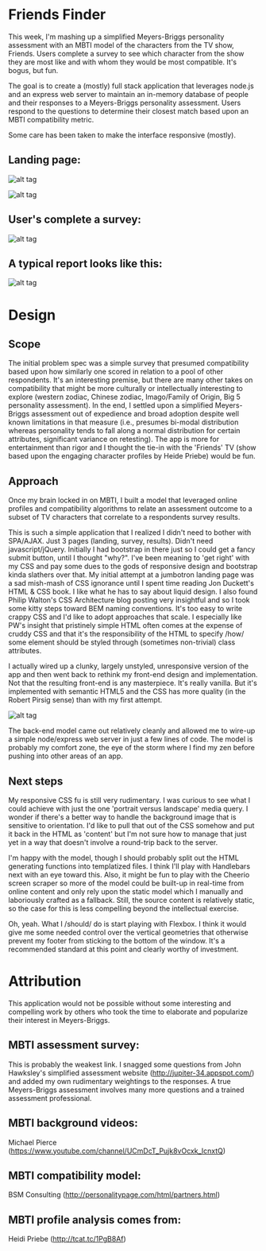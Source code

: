 # Friends Finder

This week, I'm mashing up a simplified Meyers-Briggs personality assessment with an MBTI model of the characters from the TV show, Friends.  Users complete a survey to see which character from the show they are most like and with whom they would be most compatible.  It's bogus, but fun.

The goal is to create a (mostly) full stack application that leverages node.js and an express web server to maintain an in-memory database of people and their responses to a Meyers-Briggs personality assessment.  Users respond to the questions to determine their closest match based upon an MBTI compatibility metric.

Some care has been taken to make the interface responsive (mostly).

## Landing page:

![alt tag](doc/tablet-landscape.png)

![alt tag](doc/mobile-portrait.png)

## User's complete a survey:

![alt tag](doc/survey.png)

## A typical report looks like this:

![alt tag](doc/sampleReport.png)

# Design

## Scope

The initial problem spec was a simple survey that presumed compatibility based upon how similarly one scored in relation to a pool of other respondents.  It's an interesting premise, but there are many other takes on compatibility that might be more culturally or intellectually interesting to explore (western zodiac, Chinese zodiac, Imago/Family of Origin, Big 5 personality assessment).  In the end, I settled upon a simplified Meyers-Briggs assessment out of expedience and broad adoption despite well known limitations in that measure (i.e., presumes bi-modal distribution whereas personality tends to fall along a normal distribution for certain attributes, significant variance on retesting).  The app is more for entertainment than rigor and I thought the tie-in with the 'Friends' TV (show based upon the engaging character profiles by Heide Priebe) would be fun.

## Approach

Once my brain locked in on MBTI, I built a model that leveraged online profiles and compatibility algorithms to relate an assessment outcome to a subset of TV characters that correlate to a respondents survey results.

This is such a simple application that I realized I didn't need to bother with SPA/AJAX.  Just 3 pages (landing, survey, results).  Didn't need javascript/jQuery.  Initially I had bootstrap in there just so I could get a fancy submit button, until I thought "why?".  I've been meaning to 'get right' with my CSS and pay some dues to the gods of responsive design and bootstrap kinda slathers over that.  My initial attempt at a jumbotron landing page was a sad mish-mash of CSS ignorance until I spent time reading Jon Duckett's HTML & CSS book.  I like what he has to say about liquid design.  I also found Philip Walton's CSS Architecture blog posting very insightful and so I took some kitty steps toward BEM naming conventions.  It's too easy to write crappy CSS and I'd like to adopt approaches that scale.  I especially like PW's insight that pristinely simple HTML often comes at the expense of cruddy CSS and that it's the responsibility of the HTML to specify /how/ some element should be styled through (sometimes non-trivial) class attributes.

I actually wired up a clunky, largely unstyled, unresponsive version of the app and then went back to rethink my front-end design and implementation.  Not that the resulting front-end is any masterpiece.  It's really vanilla.  But it's implemented with semantic HTML5 and the CSS has more quality (in the Robert Pirsig sense) than with my first attempt.

![alt tag](doc/frontend-design.jpg)

The back-end model came out relatively cleanly and allowed me to wire-up a simple node/express web server in just a few lines of code.  The model is probably my comfort zone,  the eye of the storm where I find my zen before pushing into other areas of an app.

## Next steps

My responsive CSS fu is still very rudimentary.  I was curious to see what I could achieve with just the one 'portrait versus landscape' media query.  I wonder if there's a better way to handle the background image that is sensitive to orientation.  I'd like to pull that out of the CSS somehow and put it back in the HTML as 'content' but I'm not sure how to manage that just yet in a way that doesn't involve a round-trip back to the server.

I'm happy with the model, though I should probably split out the HTML generating functions into templatized files.  I think I'll play with Handlebars next with an eye toward this.  Also, it might be fun to play with the Cheerio screen scraper so more of the model could be built-up in real-time from online content and only rely upon the static model which I manually and laboriously crafted as a fallback.  Still, the source content is relatively static, so the case for this is less compelling beyond the intellectual exercise.

Oh, yeah.  What I /should/ do is start playing with Flexbox.  I think it would give me some needed control over the vertical geometries that otherwise prevent my footer from sticking to the bottom of the window.  It's a recommended standard at this point and clearly worthy of investment.

# Attribution

This application would not be possible without some interesting and compelling work by others who took the time to elaborate and popularize their interest in Meyers-Briggs.

## MBTI assessment survey:

This is probably the weakest link.  I snagged some questions from John Hawksley's simplified assessment website (http://jupiter-34.appspot.com/) and added my own 
rudimentary weightings to the responses.  A true Meyers-Briggs assessment involves many more questions and a trained assessment professional.

## MBTI background videos:

Michael Pierce (https://www.youtube.com/channel/UCmDcT_Pujk8vOcxk_IcnxtQ)

## MBTI compatibility model:

BSM Consulting (http://personalitypage.com/html/partners.html)

## MBTI profile analysis comes from:

Heidi Priebe (http://tcat.tc/1PgB8Af)
